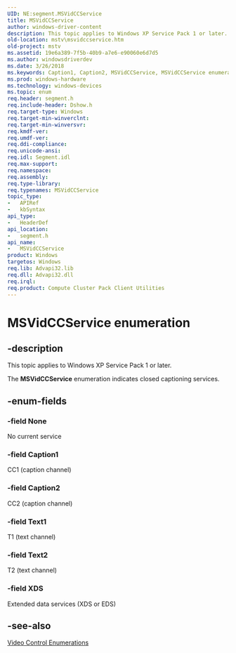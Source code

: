```yaml
---
UID: NE:segment.MSVidCCService
title: MSVidCCService
author: windows-driver-content
description: This topic applies to Windows XP Service Pack 1 or later.
old-location: mstv\msvidccservice.htm
old-project: mstv
ms.assetid: 19e6a389-7f5b-40b9-a7e6-e90060e6d7d5
ms.author: windowsdriverdev
ms.date: 3/26/2018
ms.keywords: Caption1, Caption2, MSVidCCService, MSVidCCService enumeration [Microsoft TV Technologies], MSVidCCServiceEnumeration, None, Text1, Text2, XDS, mstv.msvidccservice, segment/Caption1, segment/Caption2, segment/MSVidCCService, segment/None, segment/Text1, segment/Text2, segment/XDS
ms.prod: windows-hardware
ms.technology: windows-devices
ms.topic: enum
req.header: segment.h
req.include-header: Dshow.h
req.target-type: Windows
req.target-min-winverclnt: 
req.target-min-winversvr: 
req.kmdf-ver: 
req.umdf-ver: 
req.ddi-compliance: 
req.unicode-ansi: 
req.idl: Segment.idl
req.max-support: 
req.namespace: 
req.assembly: 
req.type-library: 
req.typenames: MSVidCCService
topic_type:
-	APIRef
-	kbSyntax
api_type:
-	HeaderDef
api_location:
-	segment.h
api_name:
-	MSVidCCService
product: Windows
targetos: Windows
req.lib: Advapi32.lib
req.dll: Advapi32.dll
req.irql: 
req.product: Compute Cluster Pack Client Utilities
---
```


# MSVidCCService enumeration


## -description



This topic applies to Windows XP Service Pack 1 or later.
        



The <b>MSVidCCService</b> enumeration indicates closed captioning services.


## -enum-fields




### -field None

No current service


### -field Caption1

CC1 (caption channel)


### -field Caption2

CC2 (caption channel)


### -field Text1

T1 (text channel)


### -field Text2

T2 (text channel)


### -field XDS

Extended data services (XDS or EDS)


## -see-also




<a href="https://msdn.microsoft.com/3c21f2c6-8eff-4fe5-a383-057f3394d9ee">Video Control Enumerations</a>
 

 

